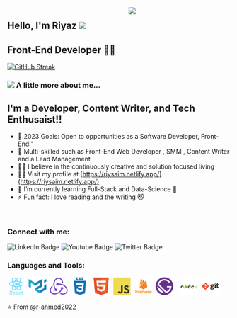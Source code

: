 
<img align='right' src="https://media.giphy.com/media/M9gbBd9nbDrOTu1Mqx/giphy.gif" width="230">

## Hello, I'm Riyaz   <img src="https://media.giphy.com/media/hvRJCLFzcasrR4ia7z/giphy.gif" width="30px"/>

## Front-End Developer 👨‍💻

[![GitHub Streak](http://github-readme-streak-stats.herokuapp.com?user=r-ahmed2022)](https://git.io/streak-stats)

### <img src="https://media.giphy.com/media/VgCDAzcKvsR6OM0uWg/giphy.gif" width="50"> A little more about me...  

## I'm a Developer, Content Writer, and Tech Enthusaist!!

- 🥅 2023 Goals:  Open to opportunities as a Software Developer, Front-End!"
- 👯  Multi-skilled such as Front-End Web Developer , SMM , Content Writer and a Lead Management
- 💪🏼 I believe in the continuously creative and solution focused living
- 👨‍💻 Visit my profile at [https://riysaim.netlify.app/](https://riysaim.netlify.app/)
- 🌱 I’m currently learning Full-Stack and Data-Science 🤣
- ⚡ Fun fact: I love reading and the writing 😻 


<img src="https://komarev.com/ghpvc/?username=r-ahmed2022&style=flat-square&color=blue" alt=""/>

### Connect with me:
<div id="badges">
  <img src="https://img.shields.io/badge/LinkedIn-blue?style=for-the-badge&logo=linkedin&logoColor=white" alt="LinkedIn Badge"/>
  <img src="https://img.shields.io/badge/YouTube-red?style=for-the-badge&logo=youtube&logoColor=white" alt="Youtube Badge"/>
  <img src="https://img.shields.io/badge/Twitter-blue?style=for-the-badge&logo=twitter&logoColor=white" alt="Twitter Badge"/>
</div>

### Languages and Tools:
<div>
  <img src="https://github.com/devicons/devicon/blob/master/icons/react/react-original-wordmark.svg" title="React" alt="React" width="40" height="40"/>&nbsp;
  <img src="https://github.com/devicons/devicon/blob/master/icons/materialui/materialui-original.svg" title="Material UI" alt="Material UI" width="40" height="40"/>&nbsp;
  <img src="https://github.com/devicons/devicon/blob/master/icons/redux/redux-original.svg" title="Redux" alt="Redux " width="40" height="40"/>&nbsp;
  <img src="https://github.com/devicons/devicon/blob/master/icons/css3/css3-plain-wordmark.svg"  title="CSS3" alt="CSS" width="40" height="40"/>&nbsp;
  <img src="https://github.com/devicons/devicon/blob/master/icons/html5/html5-original.svg" title="HTML5" alt="HTML" width="40" height="40"/>&nbsp;
  <img src="https://github.com/devicons/devicon/blob/master/icons/javascript/javascript-original.svg" title="JavaScript" alt="JavaScript" width="40" height="40"/>&nbsp;
  <img src="https://github.com/devicons/devicon/blob/master/icons/firebase/firebase-plain-wordmark.svg" title="Firebase" alt="Firebase" width="40" height="40"/>&nbsp;
  <img src="https://github.com/devicons/devicon/blob/master/icons/gatsby/gatsby-original.svg" title="Gatsby"  alt="Gatsby" width="40" height="40"/>&nbsp;
  &nbsp;
   <img src="https://github.com/devicons/devicon/blob/master/icons/nodejs/nodejs-original-wordmark.svg" title="NodeJS" alt="NodeJS" width="40" height="40"/>&nbsp;
  <img src="https://github.com/devicons/devicon/blob/master/icons/git/git-original-wordmark.svg" title="Git" **alt="Git" width="40" height="40"/>
</div>

⭐️ From [@r-ahmed2022](https://github.com/r-ahmed2022)
